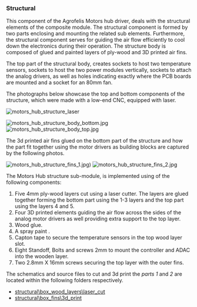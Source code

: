 
### Structural

This component of the Agrofelis Motors hub driver, deals with the structural elements of the composite module.
The structural component is formed by two parts enclosing and mounting the related sub elements. Furthermore, the structural component  serves for guiding the air flow efficiently to 
cool down the electronics during their operation. The structure body is composed of glued and painted layers of ply-wood and 3D printed air fins.

The top part of the structural body, creates sockets to host two temperature sensors, sockets to host the two power modules vertically, sockets to attach the analog drivers, as well as holes indicating exactly where the PCB boards are mounted and a socket for an 80mm fan.

The photographs below showcase the top and bottom components of the structure, which were made with a low-end CNC, equipped with laser.

![motors_hub_structure_laser](_figures/structure_laser.jpg)

![motors_hub_structure_body_bottom.jpg](_figures/structure_body_bottom.jpg)
![motors_hub_structure_body_top.jpg](_figures/structure_body_top.jpg)

The 3d printed air fins glued on the bottom part of the structure and how the part fit together using the motor drivers as building blocks are captured by the following photos.

![motors_hub_structure_fins_1.jpg)](_figures/structure_fins_1.jpg)
![motors_hub_structure_fins_2.jpg](_figures/structure_fins_2.jpg)

The Motors Hub structure sub-module, is implemented using of the following components:

1. Five 4mm ply-wood layers cut using a laser cutter. The layers are glued together forming the bottom part using the 1-3 layers and the top part using the layers 4 and 5. 
2. Four 3D printed elements guiding the air flow across the sides of the analog motor drivers as well providing extra support to the top layer.
3. Wood glue.
4. A spray paint .
5. Capton tape to secure the temperature sensors in the top wood layer slot.
6. Eight Standoff, Bolts and screws 2mm to mount the controller and ADAC into the wooden layer.
7. Two 2.8mm X 16mm screws securing the top layer with the outer fins.

The schematics and source files to cut and 3d print the *parts 1* and *2* are located within the following folders respectively.

- [structural\box_wood_layers\laser_cut](https://github.com/meltoner/agrofelis/tree/main/components/mobility/motors_hub_driver/structural/box_wood_layers/laser_cut)
- [structural\box_fins\3d_print](https://github.com/meltoner/agrofelis/tree/main/components/mobility/motors_hub_driver/structural/box_fins/3d_print)
